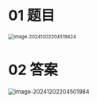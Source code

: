 # 01 题目

<img src="https://cvp.oss-cn-shanghai.aliyuncs.com/202412022045680.png" alt="image-20241202204519624" style="zoom: 67%;" />



# 02 答案

<img src="https://cvp.oss-cn-shanghai.aliyuncs.com/202412022045054.png" alt="image-20241202204501984" style="zoom: 80%;" />

